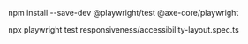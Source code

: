npm install --save-dev @playwright/test @axe-core/playwright

npx playwright test responsiveness/accessibility-layout.spec.ts